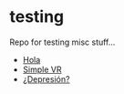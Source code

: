 # testing
Repo for testing misc stuff...

* [Hola](hola.html)
* [Simple VR](simplevr.html)
* [¿Depresión?](gravity.html)
